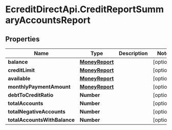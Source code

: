 # EcreditDirectApi.CreditReportSummaryAccountsReport

## Properties

Name | Type | Description | Notes
------------ | ------------- | ------------- | -------------
**balance** | [**MoneyReport**](MoneyReport.md) |  | [optional] 
**creditLimit** | [**MoneyReport**](MoneyReport.md) |  | [optional] 
**available** | [**MoneyReport**](MoneyReport.md) |  | [optional] 
**monthlyPaymentAmount** | [**MoneyReport**](MoneyReport.md) |  | [optional] 
**debtToCreditRatio** | **Number** |  | [optional] 
**totalAccounts** | **Number** |  | [optional] 
**totalNegativeAccounts** | **Number** |  | [optional] 
**totalAccountsWithBalance** | **Number** |  | [optional] 


